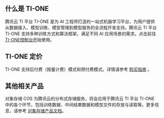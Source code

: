## 什么是 TI-ONE
腾讯云 TI 平台 TI-ONE 是为 AI 工程师打造的一站式机器学习平台，为用户提供从数据接入、模型训练、模型管理到模型服务的全流程开发支持。腾讯云 TI 平台 TI-ONE 支持多种训练方式和算法框架，满足不同 AI 应用场景的需求。点击前往[TI-ONE控制台开]((https://console.cloud.tencent.com/tione/v2))始使用。

## TI-ONE 定价
TI-ONE 支持后付费（按量计费）模式和预付费模式。详情请参考 [购买指南](https://cloud.tencent.com/document/product/851/74108) 。

## 其他相关产品
对象存储 COS 为腾讯云的分布式存储服务，将会应用于腾讯云 TI 平台 TI-ONE 中的各个环节，包括训练数据、中间结果数据和模型文件的存放与读取等。更多信息，请参考 [对象存储产品文档](https://cloud.tencent.com/document/product/436)。
